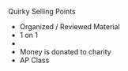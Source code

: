 Quirky Selling Points
- Organized / Reviewed Material
- 1 on 1
- 
- Money is donated to charity
- AP Class

